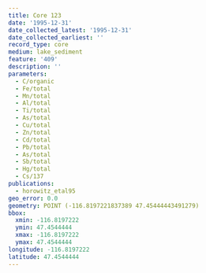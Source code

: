 ```yaml
---
title: Core 123
date: '1995-12-31'
date_collected_latest: '1995-12-31'
date_collected_earliest: ''
record_type: core
medium: lake_sediment
feature: '409'
description: ''
parameters:
  - C/organic
  - Fe/total
  - Mn/total
  - Al/total
  - Ti/total
  - As/total
  - Cu/total
  - Zn/total
  - Cd/total
  - Pb/total
  - As/total
  - Sb/total
  - Hg/total
  - Cs/137
publications:
  - horowitz_etal95
geo_error: 0.0
geometry: POINT (-116.8197221837389 47.45444443491279)
bbox:
  xmin: -116.8197222
  ymin: 47.4544444
  xmax: -116.8197222
  ymax: 47.4544444
longitude: -116.8197222
latitude: 47.4544444
---
```

